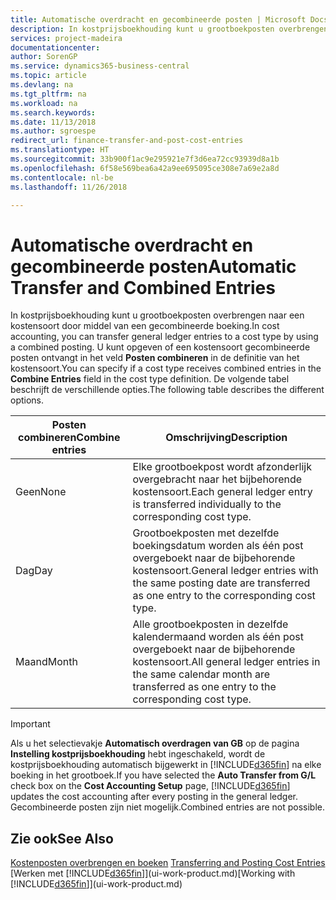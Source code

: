 ```yaml
---
title: Automatische overdracht en gecombineerde posten | Microsoft Docs
description: In kostprijsboekhouding kunt u grootboekposten overbrengen naar een kostensoort door middel van een gecombineerde boeking. U kunt opgeven of een kostensoort gecombineerde posten ontvangt in het veld **Posten combineren** in de definitie van het kostensoort. De volgende tabel beschrijft de verschillende opties.
services: project-madeira
documentationcenter: 
author: SorenGP
ms.service: dynamics365-business-central
ms.topic: article
ms.devlang: na
ms.tgt_pltfrm: na
ms.workload: na
ms.search.keywords: 
ms.date: 11/13/2018
ms.author: sgroespe
redirect_url: finance-transfer-and-post-cost-entries
ms.translationtype: HT
ms.sourcegitcommit: 33b900f1ac9e295921e7f3d6ea72cc93939d8a1b
ms.openlocfilehash: 6f58e569bea6a42a9ee695095ce308e7a69e2a8d
ms.contentlocale: nl-be
ms.lasthandoff: 11/26/2018

---
```

# <a name="automatic-transfer-and-combined-entries"></a><span data-ttu-id="a3797-105">Automatische overdracht en gecombineerde posten</span><span class="sxs-lookup"><span data-stu-id="a3797-105">Automatic Transfer and Combined Entries</span></span>
<span data-ttu-id="a3797-106">In kostprijsboekhouding kunt u grootboekposten overbrengen naar een kostensoort door middel van een gecombineerde boeking.</span><span class="sxs-lookup"><span data-stu-id="a3797-106">In cost accounting, you can transfer general ledger entries to a cost type by using a combined posting.</span></span> <span data-ttu-id="a3797-107">U kunt opgeven of een kostensoort gecombineerde posten ontvangt in het veld **Posten combineren** in de definitie van het kostensoort.</span><span class="sxs-lookup"><span data-stu-id="a3797-107">You can specify if a cost type receives combined entries in the **Combine Entries** field in the cost type definition.</span></span> <span data-ttu-id="a3797-108">De volgende tabel beschrijft de verschillende opties.</span><span class="sxs-lookup"><span data-stu-id="a3797-108">The following table describes the different options.</span></span>  

|<span data-ttu-id="a3797-109">Posten combineren</span><span class="sxs-lookup"><span data-stu-id="a3797-109">Combine entries</span></span>|<span data-ttu-id="a3797-110">Omschrijving</span><span class="sxs-lookup"><span data-stu-id="a3797-110">Description</span></span>|  
|---------------------|-----------------|  
|<span data-ttu-id="a3797-111">Geen</span><span class="sxs-lookup"><span data-stu-id="a3797-111">None</span></span>|<span data-ttu-id="a3797-112">Elke grootboekpost wordt afzonderlijk overgebracht naar het bijbehorende kostensoort.</span><span class="sxs-lookup"><span data-stu-id="a3797-112">Each general ledger entry is transferred individually to the corresponding cost type.</span></span>|  
|<span data-ttu-id="a3797-113">Dag</span><span class="sxs-lookup"><span data-stu-id="a3797-113">Day</span></span>|<span data-ttu-id="a3797-114">Grootboekposten met dezelfde boekingsdatum worden als één post overgeboekt naar de bijbehorende kostensoort.</span><span class="sxs-lookup"><span data-stu-id="a3797-114">General ledger entries with the same posting date are transferred as one entry to the corresponding cost type.</span></span>|  
|<span data-ttu-id="a3797-115">Maand</span><span class="sxs-lookup"><span data-stu-id="a3797-115">Month</span></span>|<span data-ttu-id="a3797-116">Alle grootboekposten in dezelfde kalendermaand worden als één post overgeboekt naar de bijbehorende kostensoort.</span><span class="sxs-lookup"><span data-stu-id="a3797-116">All general ledger entries in the same calendar month are transferred as one entry to the corresponding cost type.</span></span>|  

> [!IMPORTANT]  
>  <span data-ttu-id="a3797-117">Als u het selectievakje **Automatisch overdragen van GB** op de pagina **Instelling kostprijsboekhouding** hebt ingeschakeld, wordt de kostprijsboekhouding automatisch bijgewerkt in [!INCLUDE[d365fin](includes/d365fin_md.md)] na elke boeking in het grootboek.</span><span class="sxs-lookup"><span data-stu-id="a3797-117">If you have selected the **Auto Transfer from G/L** check box on the **Cost Accounting Setup** page, [!INCLUDE[d365fin](includes/d365fin_md.md)] updates the cost accounting after every posting in the general ledger.</span></span> <span data-ttu-id="a3797-118">Gecombineerde posten zijn niet mogelijk.</span><span class="sxs-lookup"><span data-stu-id="a3797-118">Combined entries are not possible.</span></span>  

## <a name="see-also"></a><span data-ttu-id="a3797-119">Zie ook</span><span class="sxs-lookup"><span data-stu-id="a3797-119">See Also</span></span>  
 <span data-ttu-id="a3797-120">[Kostenposten overbrengen en boeken](finance-transfer-and-post-cost-entries.md) </span><span class="sxs-lookup"><span data-stu-id="a3797-120">[Transferring and Posting Cost Entries](finance-transfer-and-post-cost-entries.md) </span></span>  
 <span data-ttu-id="a3797-121">[Werken met [!INCLUDE[d365fin](includes/d365fin_md.md)]](ui-work-product.md)</span><span class="sxs-lookup"><span data-stu-id="a3797-121">[Working with [!INCLUDE[d365fin](includes/d365fin_md.md)]](ui-work-product.md)</span></span>

